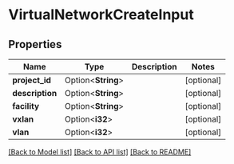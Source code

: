 # VirtualNetworkCreateInput

## Properties

Name | Type | Description | Notes
------------ | ------------- | ------------- | -------------
**project_id** | Option<**String**> |  | [optional]
**description** | Option<**String**> |  | [optional]
**facility** | Option<**String**> |  | [optional]
**vxlan** | Option<**i32**> |  | [optional]
**vlan** | Option<**i32**> |  | [optional]

[[Back to Model list]](../README.md#documentation-for-models) [[Back to API list]](../README.md#documentation-for-api-endpoints) [[Back to README]](../README.md)


